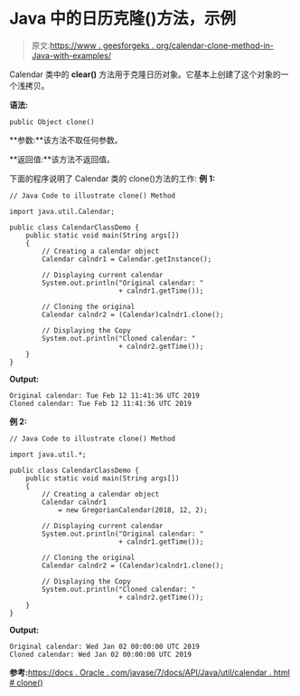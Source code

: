# Java 中的日历克隆()方法，示例

> 原文:[https://www . geesforgeks . org/calendar-clone-method-in-Java-with-examples/](https://www.geeksforgeeks.org/calendar-clone-method-in-java-with-examples/)

Calendar 类中的 **clear()** 方法用于克隆日历对象。它基本上创建了这个对象的一个浅拷贝。

**语法:**

```
public Object clone()
```

**参数:**该方法不取任何参数。

**返回值:**该方法不返回值。

下面的程序说明了 Calendar 类的 clone()方法的工作:
**例 1:**

```
// Java Code to illustrate clone() Method

import java.util.Calendar;

public class CalendarClassDemo {
    public static void main(String args[])
    {
        // Creating a calendar object
        Calendar calndr1 = Calendar.getInstance();

        // Displaying current calendar
        System.out.println("Original calendar: "
                           + calndr1.getTime());

        // Cloning the original
        Calendar calndr2 = (Calendar)calndr1.clone();

        // Displaying the Copy
        System.out.println("Cloned calendar: "
                           + calndr2.getTime());
    }
}
```

**Output:**

```
Original calendar: Tue Feb 12 11:41:36 UTC 2019
Cloned calendar: Tue Feb 12 11:41:36 UTC 2019

```

**例 2:**

```
// Java Code to illustrate clone() Method

import java.util.*;

public class CalendarClassDemo {
    public static void main(String args[])
    {
        // Creating a calendar object
        Calendar calndr1
            = new GregorianCalendar(2018, 12, 2);

        // Displaying current calendar
        System.out.println("Original calendar: "
                           + calndr1.getTime());

        // Cloning the original
        Calendar calndr2 = (Calendar)calndr1.clone();

        // Displaying the Copy
        System.out.println("Cloned calendar: "
                           + calndr2.getTime());
    }
}
```

**Output:**

```
Original calendar: Wed Jan 02 00:00:00 UTC 2019
Cloned calendar: Wed Jan 02 00:00:00 UTC 2019

```

**参考:**[https://docs . Oracle . com/javase/7/docs/API/Java/util/calendar . html # clone()](https://docs.oracle.com/javase/7/docs/api/java/util/Calendar.html#clone())